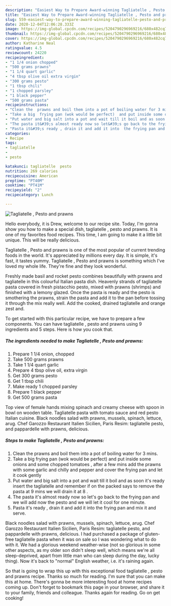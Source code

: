 ```yaml
---
description: "Easiest Way to Prepare Award-winning Tagliatelle , Pesto and prawns"
title: "Easiest Way to Prepare Award-winning Tagliatelle , Pesto and prawns"
slug: 559-easiest-way-to-prepare-award-winning-tagliatelle-pesto-and-prawns
date: 2020-12-04T12:06:28.333Z
image: https://img-global.cpcdn.com/recipes/5204790296969216/680x482cq70/tagliatelle-pesto-and-prawns-recipe-main-photo.jpg
thumbnail: https://img-global.cpcdn.com/recipes/5204790296969216/680x482cq70/tagliatelle-pesto-and-prawns-recipe-main-photo.jpg
cover: https://img-global.cpcdn.com/recipes/5204790296969216/680x482cq70/tagliatelle-pesto-and-prawns-recipe-main-photo.jpg
author: Katharine Neal
ratingvalue: 4.5
reviewcount: 24220
recipeingredient:
- "1 1/4 onion chopped"
- "500 grams prawns"
- "1 1/4 quart garlic"
- "4 tbsp olive oil extra virgin"
- "300 grams pesto"
- "1 tbsp chili"
- "1 chopped parsley"
- "1 black pepper"
- "500 grams pasta"
recipeinstructions:
- "Clean the  prawns and boil them into a pot of boiling water for 3 mins."
- "Take a big  frying pan (wok would be perfect)  and put inside some onions and some chopped tomatoes , after a few mins add  the prawns with some garlic and chilly and pepper and cover the frying pan and let it cook gently"
- "Put water and big salt into a pot and wait till it boil and as soon it&#39;s ready insert the tagliatelle and remember if on the packed says to remove the pasta at 9 mins we will drain it at 8 ."
- "The pasta it&#39;s almost ready now so let&#39;s go back to the frying pan and we will add now the pesto and we will let it cool for one minute."
- "Pasta it&#39;s ready , drain it and add it into  the frying pan and mix it and serve."
categories:
- Recipe
tags:
- tagliatelle
- 
- pesto

katakunci: tagliatelle  pesto 
nutrition: 269 calories
recipecuisine: American
preptime: "PT40M"
cooktime: "PT41M"
recipeyield: "2"
recipecategory: Lunch

---
```



![Tagliatelle , Pesto and prawns](https://img-global.cpcdn.com/recipes/5204790296969216/680x482cq70/tagliatelle-pesto-and-prawns-recipe-main-photo.jpg)

Hello everybody, it is Drew, welcome to our recipe site. Today, I'm gonna show you how to make a special dish, tagliatelle , pesto and prawns. It is one of my favorites food recipes. This time, I am going to make it a little bit unique. This will be really delicious.

Tagliatelle , Pesto and prawns is one of the most popular of current trending foods in the world. It's appreciated by millions every day. It is simple, it's fast, it tastes yummy. Tagliatelle , Pesto and prawns is something which I've loved my whole life. They're fine and they look wonderful.

Freshly made basil and rocket pesto combines beautifully with prawns and tagliatelle in this colourful Italian pasta dish. Heavenly strands of tagliatelle pasta covered in fresh pistacchio pesto, mixed with prawns (shrimps) and finished with a lemony glazed. Once the pasta is ready and the pesto is smothering the prawns, strain the pasta and add it to the pan before tossing it through the mix really well. Add the cooked, drained tagliatelle and orange zest and.


To get started with this particular recipe, we have to prepare a few components. You can have tagliatelle , pesto and prawns using 9 ingredients and 5 steps. Here is how you cook that.

<!--inarticleads1-->

##### The ingredients needed to make Tagliatelle , Pesto and prawns:

1. Prepare 1 1/4 onion, chopped
1. Take 500 grams prawns
1. Take 1 1/4 quart garlic
1. Prepare 4 tbsp olive oil, extra virgin
1. Get 300 grams pesto
1. Get 1 tbsp chili
1. Make ready 1 chopped parsley
1. Prepare 1 black pepper
1. Get 500 grams pasta


Top view of female hands mixing spinach and creamy cheese with spoon in bowl on wooden table. Tagliatelle pasta with tomato sauce and red pesto Italian cuisine. Black noodles salad with prawns, mussels, spinach, lettuce, arug. Chef Garozzo Restaurant Italien Sicilien, Paris Resim: tagliatelle pesto, and pappardelle with prawns, delicious. 

<!--inarticleads2-->

##### Steps to make Tagliatelle , Pesto and prawns:

1. Clean the  prawns and boil them into a pot of boiling water for 3 mins.
1. Take a big  frying pan (wok would be perfect)  and put inside some onions and some chopped tomatoes , after a few mins add  the prawns with some garlic and chilly and pepper and cover the frying pan and let it cook gently
1. Put water and big salt into a pot and wait till it boil and as soon it&#39;s ready insert the tagliatelle and remember if on the packed says to remove the pasta at 9 mins we will drain it at 8 .
1. The pasta it&#39;s almost ready now so let&#39;s go back to the frying pan and we will add now the pesto and we will let it cool for one minute.
1. Pasta it&#39;s ready , drain it and add it into  the frying pan and mix it and serve.


Black noodles salad with prawns, mussels, spinach, lettuce, arug. Chef Garozzo Restaurant Italien Sicilien, Paris Resim: tagliatelle pesto, and pappardelle with prawns, delicious. I had purchased a package of gluten-free tagliatelle pasta when it was on sale so I was wondering what to do with it. We had a glorious weekend weather-wise (not so glorious in some other aspects, as my older son didn&#39;t sleep well, which means we&#39;re all sleep-deprived, apart from little man who can sleep during the day, lucky thing). Now it&#39;s back to &#34;normal&#34; English weather, i.e. it&#39;s raining again. 

So that is going to wrap this up with this exceptional food tagliatelle , pesto and prawns recipe. Thanks so much for reading. I'm sure that you can make this at home. There's gonna be more interesting food at home recipes coming up. Don't forget to bookmark this page in your browser, and share it to your family, friends and colleague. Thanks again for reading. Go on get cooking!

